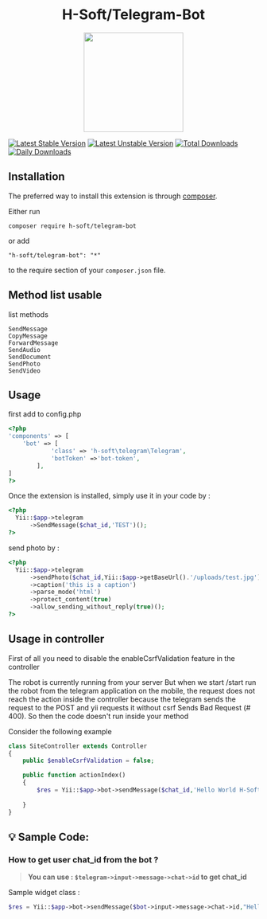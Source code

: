 <h1 align="center">
H-Soft/Telegram-Bot
</h1>
<p align="center">
	<img width="200px" src="https://i.ibb.co/JQxDZWH/telegram.png">
</p>
<p align="center">
	
[![Latest Stable Version](http://poser.pugx.org/h-soft/telegram-bot/v)](https://packagist.org/packages/h-soft/telegram-bot) 
[![Latest Unstable Version](http://poser.pugx.org/h-soft/telegram-bot/v/unstable)](https://packagist.org/packages/h-soft/telegram-bot)
[![Total Downloads](http://poser.pugx.org/h-soft/telegram-bot/downloads)](https://packagist.org/packages/h-soft/telegram-bot) 
[![Daily Downloads](http://poser.pugx.org/h-soft/telegram-bot/d/daily)](https://packagist.org/packages/h-soft/telegram-bot)


</p>

Installation
------------

The preferred way to install this extension is through [composer](http://getcomposer.org/download/).

Either run

```
composer require h-soft/telegram-bot
```

or add

```
"h-soft/telegram-bot": "*"
```

to the require section of your `composer.json` file.

Method list usable
-----
list methods
```
SendMessage
CopyMessage
ForwardMessage
SendAudio
SendDocument
SendPhoto
SendVideo
```

Usage
-----
first add to config.php
```php
<?php
'components' => [
	'bot' => [
            'class' => 'h-soft\telegram\Telegram',
            'botToken' =>'bot-token',
        ],
]
?>
```
Once the extension is installed, simply use it in your code by  :
```php
<?php 
  Yii::$app->telegram
      ->SendMessage($chat_id,'TEST')(); 
?>
```

send photo by :
```php
<?php 
  Yii::$app->telegram
      ->sendPhoto($chat_id,Yii::$app->getBaseUrl().'/uploads/test.jpg')
      ->caption('this is a caption')
      ->parse_mode('html')
      ->protect_content(true)
      ->allow_sending_without_reply(true)(); 
?>
```



Usage in controller
-----

First of all you need to disable the enableCsrfValidation feature in the controller

The robot is currently running from your server
But when we start /start run the robot from the telegram application on the mobile, the request does not reach the action inside the controller because the telegram sends the request to the POST and yii requests it without csrf
Sends Bad Request (# 400). So then the code doesn't run inside your method

Consider the following example
```php
class SiteController extends Controller
{
	public $enableCsrfValidation = false;

	public function actionIndex()
    {
        $res = Yii::$app->bot->sendMessage($chat_id,'Hello World H-Soft')();
       
    }
}
```

## :bulb: Sample Code:


### How to get user chat_id from the bot ?
>__You can use : `$telegram->input->message->chat->id` to get chat_id__

Sample widget class :
```php
$res = Yii::$app->bot->sendMessage($bot->input->message->chat->id,"Hello QalandarDev")();
```


